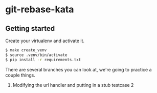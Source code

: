# git-rebase-kata

Getting started
---------------

Create your virtualenv and activate it.

```bash
$ make create_venv
$ source .venv/bin/activate
$ pip install -r requirements.txt
```


There are several branches you can look at, we're going to practice a
couple things.

1. Modifying the url handler and putting in a stub testcase
2 





